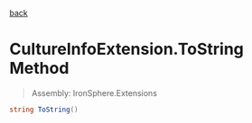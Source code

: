 ﻿

[back](/IronSphere.Extensions/types/CultureInfoExtension)

# CultureInfoExtension.ToString Method

> Assembly: IronSphere.Extensions

```csharp
string ToString()
```



 